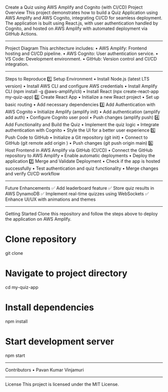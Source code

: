 Create a Quiz using AWS Amplify and Cognito (with CI/CD)
Project Overview
This project demonstrates how to build a Quiz Application using AWS Amplify and AWS Cognito, integrating CI/CD for seamless deployment. The application is built using React.js, with user authentication handled by Cognito, and hosted on AWS Amplify with automated deployment via GitHub Actions.
________________________________________
Project Diagram
This architecture includes:
•	AWS Amplify: Frontend hosting and CI/CD pipeline.
•	AWS Cognito: User authentication service.
•	VS Code: Development environment.
•	GitHub: Version control and CI/CD integration.
________________________________________
Steps to Reproduce
1️⃣ Setup Environment
•	Install Node.js (latest LTS version)
•	Install AWS CLI and configure AWS credentials
•	Install Amplify CLI (npm install -g @aws-amplify/cli)
•	Install React (npx create-react-app my-quiz-app)
2️⃣ Create React App
•	Initialize a new React project
•	Set up basic routing
•	Add necessary dependencies
3️⃣ Add Authentication with AWS Cognito
•	Initialize Amplify (amplify init)
•	Add authentication (amplify add auth)
•	Configure Cognito user pool
•	Push changes (amplify push)
4️⃣ Add Functionality and Build the Quiz
•	Implement the quiz logic
•	Integrate authentication with Cognito
•	Style the UI for a better user experience
5️⃣ Push Code to GitHub
•	Initialize a Git repository (git init)
•	Connect to GitHub (git remote add origin <repo-url>)
•	Push changes (git push origin main)
6️⃣ Host Frontend in AWS Amplify via GitHub (CI/CD)
•	Connect the GitHub repository to AWS Amplify
•	Enable automatic deployments
•	Deploy the application
7️⃣ Merge and Validate Deployment
•	Check if the app is hosted successfully
•	Test authentication and quiz functionality
•	Merge changes and verify CI/CD workflow
________________________________________
Future Enhancements
✅ Add leaderboard feature ✅ Store quiz results in AWS DynamoDB ✅ Implement real-time quizzes using WebSockets ✅ Enhance UI/UX with animations and themes
________________________________________
Getting Started
Clone this repository and follow the steps above to deploy the application on AWS Amplify.
# Clone repository
git clone <repo-url>

# Navigate to project directory
cd my-quiz-app

# Install dependencies
npm install

# Start development server
npm start
________________________________________
Contributors
•	Pavan Kumar Vinjamuri
________________________________________
License
This project is licensed under the MIT License.

